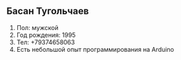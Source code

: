 ## Басан Тугольчаев
1. Пол: мужской
2. Год рождения: 1995
3. Тел: +79374658063
4. Есть небольшой опыт программирования на Arduino
